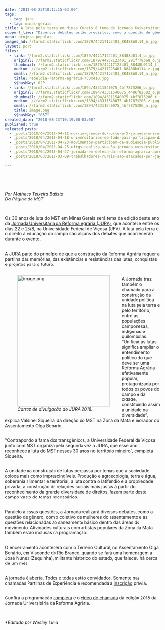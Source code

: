 ```yaml
---
date: "2018-08-23T10:12:15-03:00"
tags:
  - tag: jura
  - tag: minas-gerais
title: A luta pela terra em Minas Gerais é tema de Jornada Universitária
support_line: "Diversos debates estão previstos, como a questão de gênero, a unidade política e a Reforma Agrária no estado"
menu: projeto popular
images_hd: //farm2.staticflickr.com/1879/44217123401_88488b0114_b.jpg
layout: post
files:
  - link: //farm2.staticflickr.com/1879/44217123401_88488b0114_b.jpg
    original: //farm2.staticflickr.com/1879/44217123401_291f779b68_o.jpg
    thumbnail: //farm2.staticflickr.com/1879/44217123401_88488b0114_t.jpg
    medium: //farm2.staticflickr.com/1879/44217123401_88488b0114_z.jpg
    small: //farm2.staticflickr.com/1879/44217123401_88488b0114_n.jpg
    title: rebeldia-reforma-agrária-750x410.jpg
    $$hashKey: 02P
  - link: //farm2.staticflickr.com/1894/43311540075_4bf7875206_b.jpg
    original: //farm2.staticflickr.com/1894/43311540075_4486f82502_o.png
    thumbnail: //farm2.staticflickr.com/1894/43311540075_4bf7875206_t.jpg
    medium: //farm2.staticflickr.com/1894/43311540075_4bf7875206_z.jpg
    small: //farm2.staticflickr.com/1894/43311540075_4bf7875206_n.jpg
    title: image.png
    $$hashKey: "057"
created_date: "2018-08-23T10:19:00-03:00"
published: true
releated_posts:
  - _posts/2018/04/2018-04-12-no-rio-grande-do-norte-a-5-jornada-universitaria-denuncia-a-criminalizacao-do-movimento-populares.md
  - _posts/2018/04/2018-04-18-universitarios-de-todo-pais-participam-da-jornada-universitaria-em-defesa-da-reforma-agraria.md
  - _posts/2018/04/2018-04-23-movimentos-participam-de-audiencia-publica-em-defesa-da-educacao-do-campo.md
  - _posts/2018/04/2018-04-25-ufrgs-realiza-sua-5a-jornada-universitaria-em-defesa-da-reforma-agraria.md
  - _posts/2018/04/2018-04-27-jornada-em-defesa-da-reforma-agraria-aproxima-campo-e-cidade-no-para.md
  - _posts/2018/03/2018-03-09-trabalhadores-rurais-sao-atacados-por-jaguncos-no-norte-de-minas-gerais.md

---
```

<p>&nbsp;</p>

<p>&nbsp;</p>

<p><em>Por Matheus Teixeira Batista<br />
Da P&aacute;gina do MST</em></p>

<p>&nbsp;</p>

<p>Os 30 anos de luta do MST em Minas Gerais ser&aacute; tema da edi&ccedil;&atilde;o deste ano da <a href="https://www.facebook.com/events/1895429994084359/">Jornada Universit&aacute;ria da Reforma Agr&aacute;ria (JURA)</a>, que acontece entre os dias 22 e 25/8, na Universidade Federal de Vi&ccedil;osa (UFV). A luta pela terra e o direito &agrave; educa&ccedil;&atilde;o do campo s&atilde;o alguns dos debates que acontecer&atilde;o durante o evento.&nbsp;</p>

<p><br />
A JURA parte do princ&iacute;pio de que a constru&ccedil;&atilde;o da Reforma Agr&aacute;ria requer a partilha das mem&oacute;rias, das exist&ecirc;ncias e resist&ecirc;ncias das lutas, conquistas e projetos para o futuro.</p>

<figure class="image" style="float:left"><img alt="image.png" height="426" src="//farm2.staticflickr.com/1894/43311540075_4bf7875206_b.jpg" width="300" />
<figcaption><em>Cartaz de divulga&ccedil;&atilde;o do JURA 2018.</em></figcaption>
</figure>

<p><br />
A Jornada traz tamb&eacute;m o chamado para a constru&ccedil;&atilde;o da unidade pol&iacute;tica na luta pela terra e pelo territ&oacute;rio, entre as popula&ccedil;&otilde;es camponesas, ind&iacute;genas e quilombolas. &ldquo;Unificar as lutas significa ampliar o entendimento pol&iacute;tico do que deve ser uma Reforma Agr&aacute;ria efetivamente popular, protagonizada por todos os povos do campo e da cidade, constituindo assim a unidade na diversidade&rdquo;, explica Valdinei Siqueira, da dire&ccedil;&atilde;o do MST na Zona da Mata e morador do Assentamento Olga Ben&aacute;rio.</p>

<p><br />
&quot;Contrapondo a fama dos transg&ecirc;nicos, a Universidade Federal de Vi&ccedil;osa junto com MST organiza pela segunda vez a JURA, que esse ano reconhece a luta do MST nesses 30 anos no territ&oacute;rio mineiro&rdquo;, completa Siqueira.</p>

<p><br />
A unidade na constru&ccedil;&atilde;o de lutas perpassa por temas que a sociedade coloca mais como imprescind&iacute;veis. Produ&ccedil;&atilde;o e agroecologia, terra e &aacute;gua, soberania alimentar e territorial, a luta contra o latif&uacute;ndio e a propriedade privada, a constru&ccedil;&atilde;o de rela&ccedil;&otilde;es sociais mais justas &agrave; partir do reconhecimento da grande diversidade de direitos, fazem parte deste campo vasto de temas necess&aacute;rios.</p>

<p><br />
Paralelo a essas quest&otilde;es, a Jornada realizar&aacute; diversos debates, como a quest&atilde;o de g&ecirc;nero, com o coletivo de mulheres do assentamento e as quest&otilde;es relacionadas ao saneamento b&aacute;sico dentro das &aacute;reas do movimento. Atividades culturais com artistas populares da Zona da Mata tamb&eacute;m est&atilde;o inclusas na programa&ccedil;&atilde;o.</p>

<p><br />
O encerramento acontecer&aacute; com o Terreiro Cultural, no Assentamento Olga Ben&aacute;rio, em Visconde do Rio Branco, quando se far&aacute; uma homenagem a Jos&eacute; Nunes (Zequinha), militante hist&oacute;rico do estado, que faleceu h&aacute; cerca de um m&ecirc;s.</p>

<p><br />
A jornada &eacute; aberta. Todos e todas est&atilde;o convidados. Somente nas chamadas Partilhas de Experi&ecirc;ncia &eacute; recomendada a <a href="http://goo.gl/p68iuu">inscri&ccedil;&atilde;o</a> pr&eacute;via.</p>

<p><br />
Confira&nbsp;a programa&ccedil;&atilde;o <a href="http://goo.gl/yYQETL">completa</a>&nbsp;e o <a href="http://goo.gl/ez4bb2">v&iacute;deo de chamada</a> da&nbsp;edi&ccedil;&atilde;o 2018 da Jornada Universit&aacute;ria da Reforma Agr&aacute;ria.</p>

<p>&nbsp;</p>

<p><em>*Editado por Wesley Lima</em></p>
